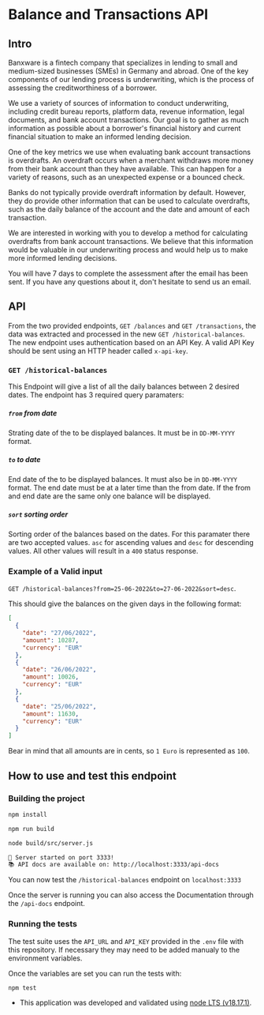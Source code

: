 # Balance and Transactions API

## Intro

Banxware is a fintech company that specializes in lending to small and 
medium-sized businesses (SMEs) in Germany and abroad. One of the key components 
of our lending process is underwriting, which is the process of assessing the 
creditworthiness of a borrower. 

We use a variety of sources of information to conduct underwriting, including 
credit bureau reports, platform data, revenue information, legal documents, and 
bank account transactions. Our goal is to gather as much information as 
possible about a borrower's financial history and current financial situation 
to make an informed lending decision. 

One of the key metrics we use when evaluating bank account transactions is 
overdrafts. An overdraft occurs when a merchant withdraws more money from their 
bank account than they have available. This can happen for a variety of 
reasons, such as an unexpected expense or a bounced check. 

Banks do not typically provide overdraft information by default. However, they 
do provide other information that can be used to calculate overdrafts, such as 
the daily balance of the account and the date and amount of each transaction. 

We are interested in working with you to develop a method for calculating 
overdrafts from bank account transactions. We believe that this information 
would be valuable in our underwriting process and would help us to make more 
informed lending decisions. 

You will have 7 days to complete the assessment after the email has been sent. 
If you have any questions about it, don't hesitate to send us an email. 

## API

From the two provided endpoints, `GET /balances` and `GET /transactions`, the 
data was extracted and processed in the new `GET /historical-balances`. The 
new endpoint uses authentication based on an API Key. A valid API Key should be 
sent using an HTTP header called `x-api-key`.

### `GET /historical-balances` 

This Endpoint will give a list of all the daily balances between 2 desired dates.
The endpoint has 3 required query paramaters:

##### `from` from date

Strating date of the to be displayed balances. It must be in `DD-MM-YYYY` format.

##### `to` to date

End date of the to be displayed balances. It must also be in `DD-MM-YYYY` format.
The end date must be at a later time than the from date. If the from and end date 
are the same only one balance will be displayed.

##### `sort` sorting order

Sorting order of the balances based on the dates. For this paramater there are two 
accepted values. `asc` for ascending values and `desc` for descending values. All 
other values will result in a `400` status response.

### Example of a Valid input

`GET /historical-balances?from=25-06-2022&to=27-06-2022&sort=desc`. 

This should give the balances on the given days in the following format:

```json
[
  {
    "date": "27/06/2022",
    "amount": 10287,
    "currency": "EUR"
  },
  {
    "date": "26/06/2022",
    "amount": 10026,
    "currency": "EUR"
  },
  {
    "date": "25/06/2022",
    "amount": 11630,
    "currency": "EUR"
  }
]
```

Bear in mind that all amounts are in cents, so `1 Euro` is represented as `100`.

## How to use and test this endpoint

### Building the project

```sh
npm install

npm run build

node build/src/server.js

🚀 Server started on port 3333!
📚 API docs are available on: http://localhost:3333/api-docs
```

You can now test the `/historical-balances` endpoint on `localhost:3333`

Once the server is running you can also access the Documentation through the 
`/api-docs` endpoint.


### Running the tests

The test suite uses the `API_URL` and `API_KEY` provided in the `.env` file with 
this repository. If necessary they may need to be added manualy to the environment 
variables.

Once the variables are set you can run the tests with:

```sh
npm test
```

- This application was developed and validated using [node LTS (v18.17.1)](https://nodejs.org/en/download).
